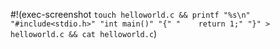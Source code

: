 #!(exec-screenshot `touch helloworld.c && printf "%s\n" "#include<stdio.h>" "int main()" "{" "    return 1;" "}" > helloworld.c && cat helloworld.c`)
